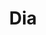 ---
title: "Dia"
url: /ciudad-autonoma-de-buenos-aires/dia-avenida-raul-scalabrini-ortiz/
shop: Supermarkt
---